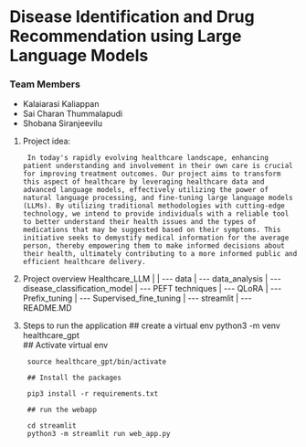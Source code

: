 # Disease Identification and Drug Recommendation using Large Language Models

### Team Members
  - Kalaiarasi Kaliappan
  - Sai Charan Thummalapudi
  - Shobana Siranjeevilu


1. Project idea:

        In today's rapidly evolving healthcare landscape, enhancing patient understanding and involvement in their own care is crucial for improving treatment outcomes. Our project aims to transform this aspect of healthcare by leveraging healthcare data and advanced language models, effectively utilizing the power of natural language processing, and fine-tuning large language models (LLMs). By utilizing traditional methodologies with cutting-edge technology, we intend to provide individuals with a reliable tool to better understand their health issues and the types of medications that may be suggested based on their symptoms. This initiative seeks to demystify medical information for the average person, thereby empowering them to make informed decisions about their health, ultimately contributing to a more informed public and efficient healthcare delivery.


2. Project overview
        Healthcare_LLM
            |
            | --- data
            | --- data_analysis
            | --- disease_classification_model
                  | --- PEFT techniques
                        | --- QLoRA
                        | --- Prefix_tuning
                  | --- Supervised_fine_tuning
            | --- streamlit
            | --- README.MD 


3. Steps to run the application
        ## create a virtual env
        python3 -m venv healthcare_gpt   
        ## Activate virtual env

        source healthcare_gpt/bin/activate

        ## Install the packages

        pip3 install -r requirements.txt

        ## run the webapp

        cd streamlit
        python3 -m streamlit run web_app.py

